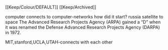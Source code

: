 [[Keep/Colour/DEFAULT]] [[Keep/Archived]] 

computer connects to computer-networks
how did it start?
russia satellite to space 
The Advanced Research Projects Agency (ARPA) gained a “D” when it was renamed the Defense Advanced Research Projects Agency (DARPA) in 1972.

MIT,stanford,UCLA,UTAH-connects with each other 




